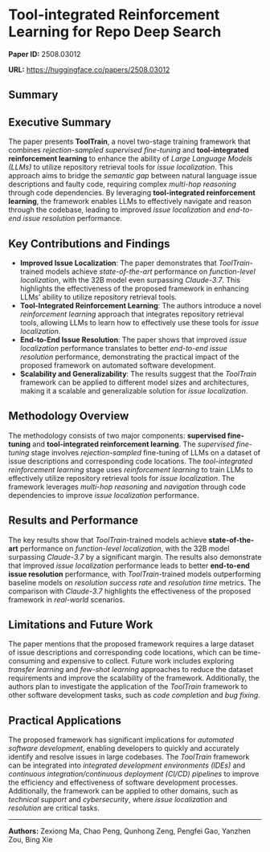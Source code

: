 # Tool-integrated Reinforcement Learning for Repo Deep Search

**Paper ID:** 2508.03012

**URL:** https://huggingface.co/papers/2508.03012

## Summary

## Executive Summary
The paper presents **ToolTrain**, a novel two-stage training framework that combines *rejection-sampled supervised fine-tuning* and **tool-integrated reinforcement learning** to enhance the ability of *Large Language Models (LLMs)* to utilize repository retrieval tools for *issue localization*. This approach aims to bridge the *semantic gap* between natural language issue descriptions and faulty code, requiring complex *multi-hop reasoning* through code dependencies. By leveraging **tool-integrated reinforcement learning**, the framework enables LLMs to effectively navigate and reason through the codebase, leading to improved *issue localization* and *end-to-end issue resolution* performance.

## Key Contributions and Findings
* **Improved Issue Localization**: The paper demonstrates that *ToolTrain*-trained models achieve *state-of-the-art* performance on *function-level localization*, with the 32B model even surpassing *Claude-3.7*. This highlights the effectiveness of the proposed framework in enhancing LLMs' ability to utilize repository retrieval tools.
* **Tool-Integrated Reinforcement Learning**: The authors introduce a novel *reinforcement learning* approach that integrates repository retrieval tools, allowing LLMs to learn how to effectively use these tools for *issue localization*.
* **End-to-End Issue Resolution**: The paper shows that improved *issue localization* performance translates to better *end-to-end issue resolution* performance, demonstrating the practical impact of the proposed framework on automated software development.
* **Scalability and Generalizability**: The results suggest that the *ToolTrain* framework can be applied to different model sizes and architectures, making it a scalable and generalizable solution for *issue localization*.

## Methodology Overview
The methodology consists of two major components: **supervised fine-tuning** and **tool-integrated reinforcement learning**. The *supervised fine-tuning* stage involves *rejection-sampled* fine-tuning of LLMs on a dataset of issue descriptions and corresponding code locations. The *tool-integrated reinforcement learning* stage uses *reinforcement learning* to train LLMs to effectively utilize repository retrieval tools for *issue localization*. The framework leverages *multi-hop reasoning* and *navigation* through code dependencies to improve *issue localization* performance.

## Results and Performance
The key results show that *ToolTrain*-trained models achieve **state-of-the-art** performance on *function-level localization*, with the 32B model surpassing *Claude-3.7* by a significant margin. The results also demonstrate that improved *issue localization* performance leads to better **end-to-end issue resolution** performance, with *ToolTrain*-trained models outperforming baseline models on *resolution success rate* and *resolution time* metrics. The comparison with *Claude-3.7* highlights the effectiveness of the proposed framework in *real-world* scenarios.

## Limitations and Future Work
The paper mentions that the proposed framework requires a large dataset of issue descriptions and corresponding code locations, which can be time-consuming and expensive to collect. Future work includes exploring *transfer learning* and *few-shot learning* approaches to reduce the dataset requirements and improve the scalability of the framework. Additionally, the authors plan to investigate the application of the *ToolTrain* framework to other software development tasks, such as *code completion* and *bug fixing*.

## Practical Applications
The proposed framework has significant implications for *automated software development*, enabling developers to quickly and accurately identify and resolve issues in large codebases. The *ToolTrain* framework can be integrated into *integrated development environments (IDEs)* and *continuous integration/continuous deployment (CI/CD) pipelines* to improve the efficiency and effectiveness of software development processes. Additionally, the framework can be applied to other domains, such as *technical support* and *cybersecurity*, where *issue localization* and *resolution* are critical tasks.

---

**Authors:** Zexiong Ma, Chao Peng, Qunhong Zeng, Pengfei Gao, Yanzhen Zou, Bing Xie
